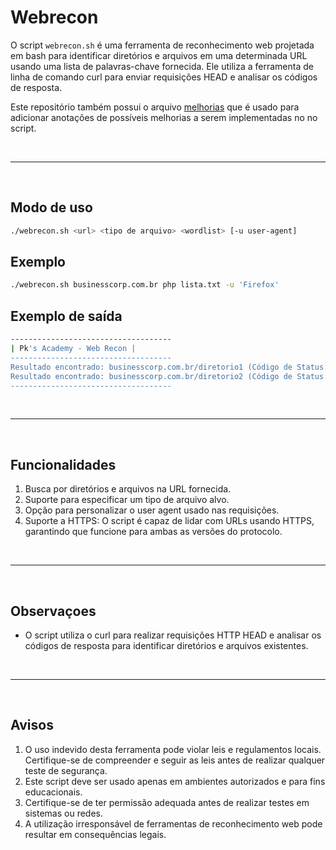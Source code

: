 # Webrecon

O script ```webrecon.sh``` é uma ferramenta de reconhecimento web projetada em bash para identificar diretórios e arquivos em uma determinada URL usando uma lista de palavras-chave fornecida. Ele utiliza a ferramenta de linha de comando curl para enviar requisições HEAD e analisar os códigos de resposta.

Este repositório também possui o arquivo [melhorias](https://github.com/arthurcortesr/Webrecon/blob/main/melhorias.md) que é usado para adicionar anotações de possíveis melhorias a serem implementadas no no script.

<br>

---

<br>

## **Modo de uso**

```bash
./webrecon.sh <url> <tipo de arquivo> <wordlist> [-u user-agent]
```

## **Exemplo**

```bash
./webrecon.sh businesscorp.com.br php lista.txt -u 'Firefox'
```

## **Exemplo de saída**

```bash
------------------------------------
| Pk's Academy - Web Recon |
------------------------------------
Resultado encontrado: businesscorp.com.br/diretorio1 (Código de Status: 200)
Resultado encontrado: businesscorp.com.br/diretorio2 (Código de Status: 301)
------------------------------------
```

<br>

---

<br>

## **Funcionalidades**

1. Busca por diretórios e arquivos na URL fornecida.
2. Suporte para especificar um tipo de arquivo alvo.
3. Opção para personalizar o user agent usado nas requisições.
4. Suporte a HTTPS: O script é capaz de lidar com URLs usando HTTPS, garantindo que funcione para ambas as versões do protocolo.

<br>

---

<br>

## **Observaçoes**

* O script utiliza o curl para realizar requisições HTTP HEAD e analisar os códigos de resposta para identificar diretórios e arquivos existentes.

<br>

---

<br>

## **Avisos**

1. O uso indevido desta ferramenta pode violar leis e regulamentos locais. Certifique-se de compreender e seguir as leis antes de realizar qualquer teste de segurança.
2. Este script deve ser usado apenas em ambientes autorizados e para fins educacionais.
3. Certifique-se de ter permissão adequada antes de realizar testes em sistemas ou redes.
4. A utilização irresponsável de ferramentas de reconhecimento web pode resultar em consequências legais.

























